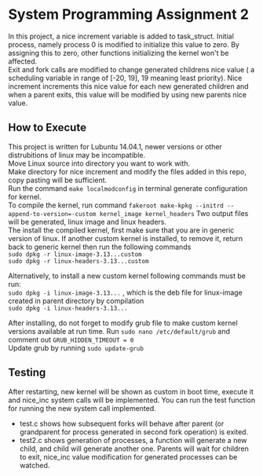 # System Programming Assignment 2

In this project, a nice increment variable is added to task_struct. Initial process, namely process 0 is modified to initialize this value to zero. By assigning this to zero, other functions initializing the kernel won't be affected. <br/>
Exit and fork calls are modified to change generated childrens nice value ( a scheduling variable in range of [-20, 19], 19 meaning least priority). Nice increment increments this nice value for each new generated children and when a parent exits, this value will be modified by using new parents nice value.

## How to Execute
This project is written for Lubuntu 14.04.1, newer versions or other distrubitions of linux may be incompatible.
<br/>
Move Linux source into directory you want to work with.
<br/>
Make directory for nice increment and modify the files added in this repo, copy pasting will be sufficient.
<br/>
Run the command
`make localmodconfig` in terminal generate configuration for kernel.
<br/>
To compile the kernel, run command `fakeroot
make-kpkg --initrd --append-to-version=-custom kernel_image
kernel_headers`
Two output files will be generated, linux image and linux headers.
<br/>
The install the compiled kernel, first make sure that you are in generic version of linux. If another custom kernel is installed, to remove it, return back to generic kernel then run the following commands <br/> `sudo dpkg -r linux-image-3.13...custom` <br/>
`sudo dpkg -r linux-headers-3.13...custom` <br/>

Alternatively, to install a new custom kernel following commands must be run: <br/>
`sudo dpkg -i linux-image-3.13...` , which is the deb file for linux-image created in parent directory by compilation <br/>
`sudo dpkg -i linux-headers-3.13...` <br/>

After installing, do not forget to modify grub file to make custom kernel versions available at run time. Run
`sudo nano /etc/default/grub` and comment out `GRUB_HIDDEN_TIMEOUT = 0`
<br/>
Update grub by running `sudo update-grub` <br/>

## Testing

After restarting, new kernel will be shown as custom in boot time, execute it and nice_inc system calls will be implemented. You can run the test function for running the new system call implemented.
* test.c shows how subsequent forks will behave after parent (or grandparent for process generated in second fork operation) is exited.
* test2.c shows generation of processes, a function will generate a new child, and child will generate another one. Parents will wait for children to exit, nice_inc value modification for generated processes can be watched. 
